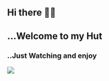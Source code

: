 ## Hi there 🙌🙌
## ...Welcome to my Hut
### ..Just Watching and enjoy
![](https://media4.giphy.com/media/v1.Y2lkPTc5MGI3NjExbWZocW52MXp2eXZwNDhtcWZ2dXR4YzFpd3dvazl3cjE0eXBkcjBzZSZlcD12MV9pbnRlcm5hbF9naWZfYnlfaWQmY3Q9Zw/GbIwskRsr94d8UV1KC/giphy.gif)

<!--
**HazGoTU/HazGoTU** is a ✨ _special_ ✨ repository because its `README.md` (this file) appears on your GitHub profile.

Here are some ideas to get you started:

- 🔭 I’m currently working on ...
- 🌱 I’m currently learning ...
- 👯 I’m looking to collaborate on ...
- 🤔 I’m looking for help with ...
- 💬 Ask me about ...
- 📫 How to reach me: ...
- 😄 Pronouns: ...
- ⚡ Fun fact: ...
-->
